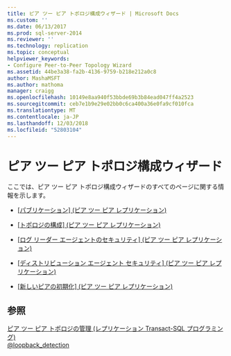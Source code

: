 ```yaml
---
title: ピア ツー ピア トポロジ構成ウィザード | Microsoft Docs
ms.custom: ''
ms.date: 06/13/2017
ms.prod: sql-server-2014
ms.reviewer: ''
ms.technology: replication
ms.topic: conceptual
helpviewer_keywords:
- Configure Peer-to-Peer Topology Wizard
ms.assetid: 44be3a38-fa2b-4136-9759-b218e212a0c8
author: MashaMSFT
ms.author: mathoma
manager: craigg
ms.openlocfilehash: 10149e8aa940f53bbde69b3b84ead047ff4a2523
ms.sourcegitcommit: ceb7e1b9e29e02bb0c6ca400a36e0fa9cf010fca
ms.translationtype: MT
ms.contentlocale: ja-JP
ms.lasthandoff: 12/03/2018
ms.locfileid: "52803104"
---
```

# <a name="configure-peer-to-peer-topology-wizard"></a>ピア ツー ピア トポロジ構成ウィザード
  ここでは、ピア ツー ピア トポロジ構成ウィザードのすべてのページに関する情報を示します。  
  
-   [[パブリケーション] &#40;ピア ツー ピア レプリケーション&#41;](publication-peer-to-peer-replication.md)  
  
-   [[トポロジの構成] &#40;ピア ツー ピア レプリケーション&#41;](configure-topology-peer-to-peer-replication.md)  
  
-   [[ログ リーダー エージェントのセキュリティ] &#40;ピア ツー ピア レプリケーション&#41;](log-reader-agent-security-peer-to-peer-replication.md)  
  
-   [[ディストリビューション エージェント セキュリティ] &#40;ピア ツー ピア レプリケーション&#41;](distribution-agent-security-peer-to-peer-replication.md)  
  
-   [[新しいピアの初期化] &#40;ピア ツー ピア レプリケーション&#41;](new-peer-initialization-peer-to-peer-replication.md)  
  
## <a name="see-also"></a>参照  
 [ピア ツー ピア トポロジの管理 &#40;レプリケーション Transact-SQL プログラミング&#41;](administration/administer-a-peer-to-peer-topology-replication-transact-sql-programming.md)   
 [@loopback_detection](transactional/peer-to-peer-transactional-replication.md)  
  
  
